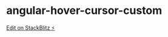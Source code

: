# angular-hover-cursor-custom

[Edit on StackBlitz ⚡️](https://stackblitz.com/edit/angular-hover-cursor-custom)